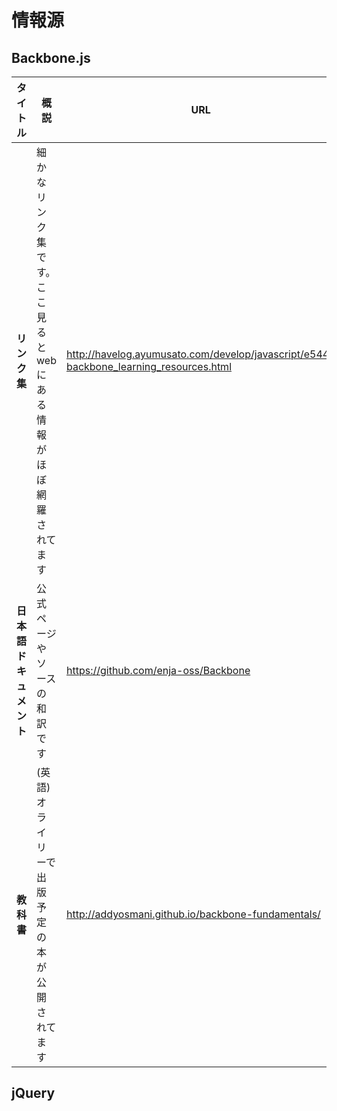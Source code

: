 # 情報源

## Backbone.js

タイトル | 概説 | URL
--- | --- | ---
**リンク集** | 細かなリンク集です。ここ見るとwebにある情報がほぼ網羅されてます | http://havelog.ayumusato.com/develop/javascript/e544-backbone_learning_resources.html
**日本語ドキュメント** | 公式ページやソースの和訳です | https://github.com/enja-oss/Backbone
**教科書** | (英語)オライリーで出版予定の本が公開されてます | http://addyosmani.github.io/backbone-fundamentals/


## jQuery

